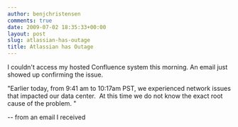 ```yaml
---
author: benjchristensen
comments: true
date: 2009-07-02 18:35:33+00:00
layout: post
slug: atlassian-has-outage
title: Atlassian has Outage
---
```


I couldn't access my hosted Confluence system this morning. An email just showed up confirming the issue.

"Earlier today, from 9:41 am to 10:17am PST, we experienced network issues that impacted our data center.  At this time we do not know the exact root cause of the problem. "

-- from an email I received 
